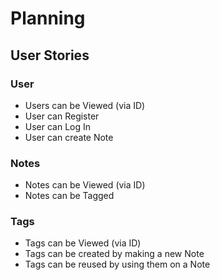 # Planning

## User Stories

### User

- Users can be Viewed (via ID)
- User can Register
- User can Log In
- User can create Note

### Notes

- Notes can be Viewed (via ID)
- Notes can be Tagged

### Tags

- Tags can be Viewed (via ID)
- Tags can be created by making a new Note
- Tags can be reused by using them on a Note
